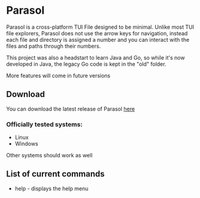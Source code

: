 # Parasol
Parasol is a cross-platform TUI File designed to be minimal. Unlike most TUI file explorers, Parasol does not use the arrow keys for navigation, instead each file and directory is assigned a number and you can interact with the files and paths through their numbers.

This project was also a headstart to learn Java and Go, so while it's now developed in Java, the legacy Go code is kept in the "old" folder.

More features will come in future versions

## Download

You can download the latest release of Parasol [here](https://github.com/spacebanana420/parasol/releases)

### Officially tested systems:
* Linux
* Windows

Other systems should work as well


## List of current commands

* help - displays the help menu
